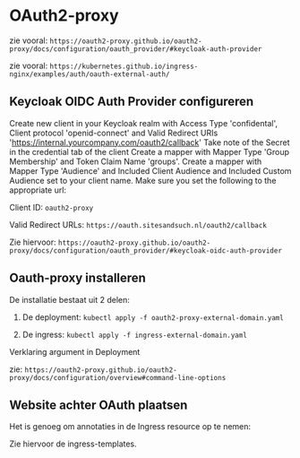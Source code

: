 # OAuth2-proxy

zie vooral: `https://oauth2-proxy.github.io/oauth2-proxy/docs/configuration/oauth_provider/#keycloak-auth-provider`

zie vooral: `https://kubernetes.github.io/ingress-nginx/examples/auth/oauth-external-auth/`

## Keycloak OIDC Auth Provider configureren

Create new client in your Keycloak realm with Access Type 'confidental', Client protocol 'openid-connect' and Valid Redirect URIs 'https://internal.yourcompany.com/oauth2/callback'
Take note of the Secret in the credential tab of the client
Create a mapper with Mapper Type 'Group Membership' and Token Claim Name 'groups'.
Create a mapper with Mapper Type 'Audience' and Included Client Audience and Included Custom Audience set to your client name.
Make sure you set the following to the appropriate url:

Client ID: `oauth2-proxy`

Valid Redirect URLs: `https://oauth.sitesandsuch.nl/oauth2/callback`

Zie hiervoor: `https://oauth2-proxy.github.io/oauth2-proxy/docs/configuration/oauth_provider/#keycloak-oidc-auth-provider`

## Oauth-proxy installeren

De installatie bestaat uit 2 delen:
1. De deployment: `kubectl apply -f oauth2-proxy-external-domain.yaml`

2. De ingress: `kubectl apply -f ingress-external-domain.yaml`

Verklaring argument in Deployment

zie: `https://oauth2-proxy.github.io/oauth2-proxy/docs/configuration/overview#command-line-options`

## Website achter OAuth plaatsen

Het is genoeg om annotaties in de Ingress resource op te nemen:

Zie hiervoor de ingress-templates.
